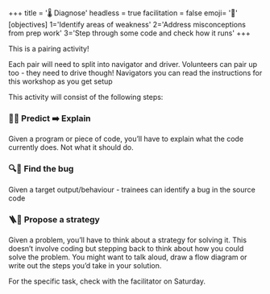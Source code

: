 +++
title = '🌡️ Diagnose'
headless = true
facilitation = false
emoji= '🧩'
[objectives]
1='Identify areas of weakness'
2='Address misconceptions from prep work'
3='Step through some code and check how it runs'
+++

This is a pairing activity!

Each pair will need to split into navigator and driver.
Volunteers can pair up too - they need to drive though!
Navigators you can read the instructions for this workshop as you get setup

This activity will consist of the following steps:

### 🧑‍💻 Predict ➡️ Explain

Given a program or piece of code, you’ll have to explain what the code currently does. Not what it should do.

### 🔍🐛 Find the bug

Given a target output/behaviour - trainees can identify a bug in the source code

### 🪜🧭 Propose a strategy

Given a problem, you’ll have to think about a strategy for solving it. This doesn’t involve coding but stepping back to think about how you could solve the problem. You might want to talk aloud, draw a flow diagram or write out the steps you’d take in your solution.

For the specific task, check with the facilitator on Saturday.
